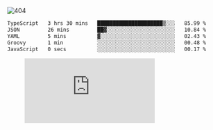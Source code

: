 ![404](https://user-images.githubusercontent.com/378023/89412096-6f759d80-d761-11ea-8c57-84b30ef3f2b1.png)

<!--START_SECTION:waka-->

```txt
TypeScript   3 hrs 30 mins   █████████████████████▒░░░   85.99 %
JSON         26 mins         ██▓░░░░░░░░░░░░░░░░░░░░░░   10.84 %
YAML         5 mins          ▓░░░░░░░░░░░░░░░░░░░░░░░░   02.43 %
Groovy       1 min           ░░░░░░░░░░░░░░░░░░░░░░░░░   00.48 %
JavaScript   0 secs          ░░░░░░░░░░░░░░░░░░░░░░░░░   00.17 %
```

<!--END_SECTION:waka-->
<figure><embed src="https://wakatime.com/share/@018b853e-267a-435d-a858-33e2b098b9d7/f3c3aa68-553a-4373-a9f9-2d456f62f780.svg"></embed></figure>
